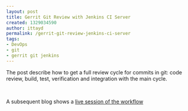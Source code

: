 ```yaml
---
layout: post
title: Gerrit Git Review with Jenkins CI Server
created: 1329034590
author: ittayd
permalink: /gerrit-git-review-jenkins-ci-server
tags:
- DevOps
- git
- gerrit git jenkins
---
```

<p>The post describe how to get a full review cycle for commits in git:&nbsp;code review, build, test, verification and integration with the main cycle. </p>
<p>&nbsp;</p>
<p>A subsequent blog shows a <a href="http://alblue.bandlem.com/2011/02/gerrit-git-review-with-jenkins-ci.html ">live session of the workflow</a></p>

